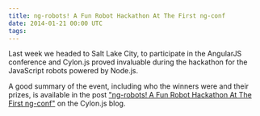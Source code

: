 ```yaml
---
title: ng-robots! A Fun Robot Hackathon At The First ng-conf
date: 2014-01-21 00:00 UTC
tags:
---
```


Last week we headed to Salt Lake City, to participate in the AngularJS conference and Cylon.js proved invaluable during the hackathon for the JavaScript robots powered by Node.js.

A good summary of the event, including who the winners were and their prizes, is available in the post ["ng-robots! A Fun Robot Hackathon At The First ng-conf"](http://cylonjs.com/blog/2014/01/21/ng-robots-a-fun-robot-hackathon-at-the-first-ng-conf/) on the Cylon.js blog.
